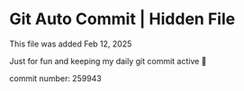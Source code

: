 # Git Auto Commit | Hidden File

This file was added Feb 12, 2025

Just for fun and keeping my daily git commit active 🤪

commit number: 259943
